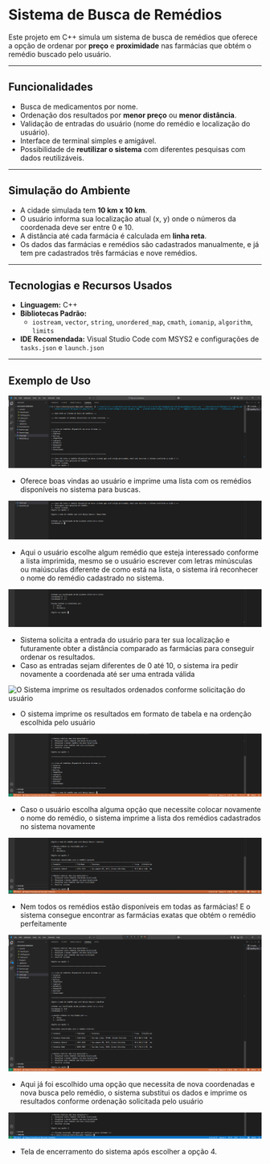 # Sistema de Busca de Remédios

Este projeto em C++ simula um sistema de busca de remédios que oferece a opção de ordenar por 
**preço** e **proximidade** nas farmácias que obtém o remédio buscado pelo usuário.

---

## Funcionalidades

- Busca de medicamentos por nome.
- Ordenação dos resultados por **menor preço** ou **menor distância**.
- Validação de entradas do usuário (nome do remédio e localização do usuário).
- Interface de terminal simples e amigável.
- Possibilidade de **reutilizar o sistema** com diferentes pesquisas com dados reutilizáveis.

---

## Simulação do Ambiente

- A cidade simulada tem **10 km x 10 km**.
- O usuário informa sua localização atual (x, y) onde o números da coordenada deve ser entre 0 e 10.
- A distância até cada farmácia é calculada em **linha reta**.
- Os dados das farmácias e remédios são cadastrados manualmente, e já tem pre cadastrados três farmácias e nove remédios.

---

## Tecnologias e Recursos Usados

- **Linguagem:** C++
- **Bibliotecas Padrão:**
  - `iostream`, `vector`, `string`, `unordered_map`, `cmath`, `iomanip`, `algorithm`, `limits`
- **IDE Recomendada:** Visual Studio Code com MSYS2 e configurações de `tasks.json` e `launch.json`

---

## Exemplo de Uso

![Tela inicial do sistema](Imagens/TelaInicialdoSistema.png)
- Oferece boas vindas ao usuário e imprime uma lista com os remédios disponíveis no sistema para buscas.

![O sistema oferece a escolha de seguir com a busca ou encerrar o programa caso a lista de remédios não seja interessante para o usuário, após isso pergunta o nome do remédio](Imagens/EntradaDeNomeDoRemedio.png)
- Aqui o usuário escolhe algum remédio que esteja interessado conforme a lista imprimida, mesmo se o usuário escrever com letras minúsculas ou maiúsculas diferente de como está na lista, o sistema irá reconhecer o nome do remédio cadastrado no sistema.

![Após o nome do remédio, o sistema solicita a coordenada, ou seja, a localização do usuário](Imagens/EntradaDeCoordenadas.png)
- Sistema solicita a entrada do usuário para ter sua localização e futuramente obter a distância comparado as farmácias para conseguir ordenar os resultados.
- Caso as entradas sejam diferentes de 0 até 10, o sistema ira pedir novamente a coordenada até ser uma entrada válida

![O Sistema imprime os resultados ordenados conforme solicitação do usuário](Imagens/ImpressãoDeResultadosOrdenadosConformeEscolhaDoUsuario.png)
- O sistema imprime os resultados em formato de tabela e na ordenção escolhida pelo usuário

![O sistema oferece várias alternativas para reutilização do sistema com os dados já escolhidos pelo usuário salvos](Imagens/SistemaOfereceOpçõesParaReutilização.png)
- Caso o usuário escolha alguma opção que necessite colocar novamente o nome do remédio, o sistema imprime a lista dos remédios cadastrados no sistema novamente

![Primeiro resultado da reutilização](Imagens/ResultadosDaReutilização.png)
- Nem todos os remédios estão disponíveis em todas as farmácias! E o sistema consegue encontrar as farmácias exatas que obtém o remédio perfeitamente

![Segundo resultado da reutilização](Imagens/ResultadosDaReutilização2.png)
- Aqui já foi escolhido uma opção que necessita de nova coordenadas e nova busca pelo remédio, o sistema substitui os dados e imprime os resultados conforme ordenação solicitada pelo usuário

![Escolhendo encerrar o sistema](Imagens/EscolhaParaEncerramentoDoSistema.png)
- Tela de encerramento do sistema após escolher a opção 4.

